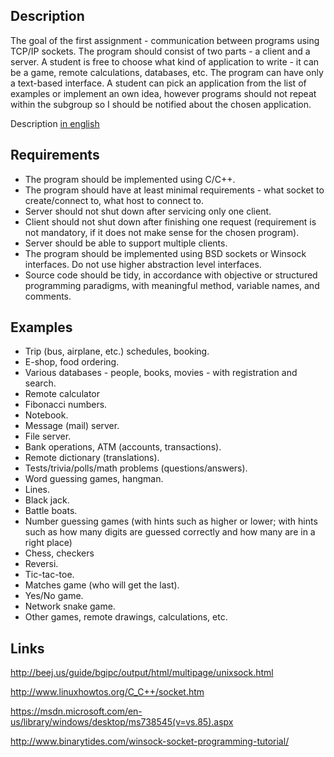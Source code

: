 ## Description
The goal of the first assignment - communication between programs using TCP/IP sockets. The program should consist of two parts - a client and a server. A student is free to choose what
kind of application to write - it can be a game, remote calculations, databases, etc. The program can have only a text-based interface. A student can pick an application from the list of
examples or implement an own idea, however programs should not repeat within the subgroup so I should be notified about the chosen application.

Description [in english](README.md)

## Requirements
* The program should be implemented using C/C++.
* The program should have at least minimal requirements - what socket to create/connect to, what host to connect to. 
* Server should not shut down after servicing only one client.
* Client should not shut down after finishing one request (requirement is not mandatory, if it does not make sense for the chosen program).
* Server should be able to support multiple clients.
* The program should be implemented using BSD sockets or Winsock interfaces. Do not use higher abstraction level interfaces. 
* Source code should be tidy, in accordance with objective or structured programming paradigms, with meaningful method, variable names, and comments.

## Examples
* Trip (bus, airplane, etc.) schedules, booking.
* E-shop, food ordering.
* Various databases - people, books, movies - with registration and search.
* Remote calculator
* Fibonacci numbers.
* Notebook.
* Message (mail) server.
* File server.
* Bank operations, ATM (accounts, transactions).
* Remote dictionary (translations).
* Tests/trivia/polls/math problems (questions/answers).
* Word guessing games, hangman.
* Lines.
* Black jack.
* Battle boats.
* Number guessing games (with hints such as higher or lower; with hints such as how many digits are guessed correctly and how many are in a right place)
* Chess, checkers
* Reversi.
* Tic-tac-toe.
* Matches game (who will get the last).
* Yes/No game.
* Network snake game.
* Other games, remote drawings, calculations, etc.

## Links
http://beej.us/guide/bgipc/output/html/multipage/unixsock.html

http://www.linuxhowtos.org/C_C++/socket.htm

https://msdn.microsoft.com/en-us/library/windows/desktop/ms738545(v=vs.85).aspx

http://www.binarytides.com/winsock-socket-programming-tutorial/